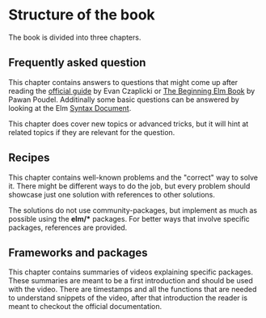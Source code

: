 # Structure of the book

The book is divided into three chapters.

## Frequently asked question

This chapter contains answers to questions that might come up after reading the [official guide](https://guide.elm-lang.org/) by Evan Czaplicki or [The Beginning Elm Book](https://elmprogramming.com/) by Pawan Poudel. Additinally some basic questions can be answered by looking at the Elm [Syntax Document](https://elm-lang.org/docs/syntax).

This chapter does cover new topics or advanced tricks, but it will hint at related topics if they are relevant for the question.

## Recipes

This chapter contains well-known problems and the "correct" way to solve it. There might be different ways to do the job, but every problem should showcase just one solution with references to other solutions.

The solutions do not use community-packages, but implement as much as possible using the **elm/\*** packages. For better ways that involve specific packages, references are provided.

## **Frameworks and packages**

This chapter contains summaries of videos explaining specific packages. These summaries are meant to be a first introduction and should be used with the video. There are timestamps and all the functions that are needed to understand snippets of the video, after that introduction the reader is meant to checkout the official documentation.

